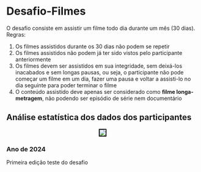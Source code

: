 # Desafio-Filmes
O desafio consiste em assistir um filme todo dia durante um mês (30 dias).
Regras:
1. Os filmes assistidos durante os 30 dias não podem se repetir
2. Os filmes assistidos não podem já ter sido vistos pelo participante anteriormente
3. Os filmes devem ser assistidos em sua integridade, sem deixá-los inacabados e sem longas pausas, ou seja, o participante não pode começar um filme em um dia, fazer uma pausa e voltar a assisti-lo no dia seguinte para poder terminar o filme
4. O conteúdo assistido deve apenas ser considerado como **filme longa-metragem**, não podendo ser episódio de série nem documentário
## Análise estatística dos dados dos participantes
<div align="center">
    <img src="https://github.com/user-attachments/assets/e37388a1-e24f-4598-acce-a519cd72400b" style="border: 2px solid black; max-width: 100%; height: auto;">
</div>

### Ano de 2024
Primeira edição teste do desafio
